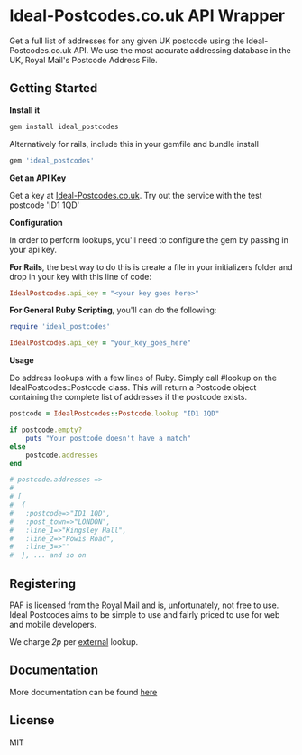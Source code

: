 # Ideal-Postcodes.co.uk API Wrapper

Get a full list of addresses for any given UK postcode using the Ideal-Postcodes.co.uk API. We use the most accurate addressing database in the UK, Royal Mail's Postcode Address File.

## Getting Started

__Install it__

```bash
gem install ideal_postcodes
```

Alternatively for rails, include this in your gemfile and bundle install

```ruby
gem 'ideal_postcodes'
```

__Get an API Key__

Get a key at [Ideal-Postcodes.co.uk](https://ideal-postcodes.co.uk). Try out the service with the test postcode 'ID1 1QD'

__Configuration__

In order to perform lookups, you'll need to configure the gem by passing in your api key.

**For Rails**, the best way to do this is create a file in your initializers folder and drop in your key with this line of code:

```ruby
IdealPostcodes.api_key = "<your key goes here>"
```

**For General Ruby Scripting**, you'll can do the following:

```ruby
require 'ideal_postcodes'

IdealPostcodes.api_key = "your_key_goes_here"
```

__Usage__

Do address lookups with a few lines of Ruby. Simply call #lookup on the IdealPostcodes::Postcode class. This will return a Postcode object containing the complete list of addresses if the postcode exists.

```ruby
postcode = IdealPostcodes::Postcode.lookup "ID1 1QD"

if postcode.empty? 
	puts "Your postcode doesn't have a match"
else
	postcode.addresses
end

# postcode.addresses =>
#
# [
#  {
#   :postcode=>"ID1 1QD",
#   :post_town=>"LONDON",
#   :line_1=>"Kingsley Hall",
#   :line_2=>"Powis Road",
#   :line_3=>""
#  }, ... and so on
```

## Registering

PAF is licensed from the Royal Mail and is, unfortunately, not free to use. Ideal Postcodes aims to be simple to use and fairly priced to use for web and mobile developers.

We charge _2p_ per [external](https://ideal-postcodes.co.uk/termsandconditions#external) lookup.

## Documentation

More documentation can be found [here](https://ideal-postcodes.co.uk/documentation/ruby-wrapper)

## License
MIT
